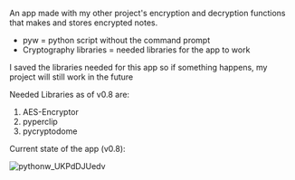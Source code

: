 
An app made with my other project's encryption and decryption functions that makes and stores encrypted notes.
- pyw = python script without the command prompt
- Cryptography libraries = needed libraries for the app to work

I saved the libraries needed for this app so if something happens, my project will still work in the future

Needed Libraries as of v0.8 are:
  1. AES-Encryptor
  2. pyperclip
  3. pycryptodome

Current state of the app (v0.8):

![pythonw_UKPdDJUedv](https://user-images.githubusercontent.com/85651296/176317461-3b659254-f8fb-42f3-bbcb-7cff2a7bafa5.png)

